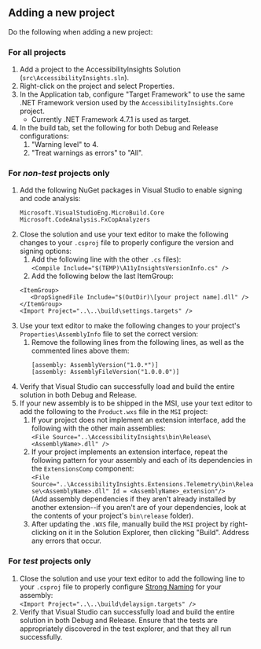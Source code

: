 ﻿## Adding a new project
Do the following when adding a new project:

### For all projects
1. Add a project to the AccessibilityInsights Solution (`src\AccessibilityInsights.sln`).
2. Right-click on the project and select Properties.
2. In the Application tab, configure "Target Framework" to use the same .NET Framework version used by the `AccessibilityInsights.Core` project.
   - Currently .NET Framework 4.7.1 is used as target. 
3. In the build tab, set the following for both Debug and Release configurations:
   1. "Warning level" to 4.
   2. "Treat warnings as errors" to "All".

### For *non-test* projects only
1. Add the following NuGet packages in Visual Studio to enable signing and code analysis:
   ```
   Microsoft.VisualStudioEng.MicroBuild.Core
   Microsoft.CodeAnalysis.FxCopAnalyzers
   ```
2. Close the solution and use your text editor to make the following changes to your `.csproj` file to properly configure the version and signing options:
   1. Add the following line with the other `.cs` files):<br>
   `<Compile Include="$(TEMP)\A11yInsightsVersionInfo.cs" />`
   2. Add the following below the last ItemGroup:<br>
   ```
   <ItemGroup>
      <DropSignedFile Include="$(OutDir)\[your project name].dll" />
   </ItemGroup>
   <Import Project="..\..\build\settings.targets" />
   ```
3. Use your text editor to make the following changes to your project's `Properties\AssemblyInfo` file to set the correct version:
   1. Remove the following lines from the following lines, as well as the commented lines above them: <br>
      ```
      [assembly: AssemblyVersion("1.0.*")]
      [assembly: AssemblyFileVersion("1.0.0.0")]
      ```
4. Verify that Visual Studio can successfully load and build the entire solution in both Debug and Release.
5. If your new assembly is to be shipped in the MSI, use your text editor to add the following to the `Product.wxs` file in the `MSI` project:
   1. If your project does not implement an extension interface, add the following with the other main assemblies:<br>
   `<File Source="..\AccessibilityInsights\bin\Release\<AssemblyName>.dll" />`
   2. If your project implements an extension interface, repeat the following pattern for your assembly and each of its dependencies in the `ExtensionsComp` component:<br>
   `<File Source="..\AccessibilityInsights.Extensions.Telemetry\bin\Release\<AssemblyName>.dll" Id = <AssemblyName>_extension"/>`<br>
   (Add assembly dependencies if they aren't already installed by another extension--if you aren't are of your dependencies, look at the contents of your project's `bin\release` folder).
   3. After updating the `.WXS` file, manually build the `MSI` project by right-clicking on it in the Solution Explorer, then clicking "Build". Address any errors that occur.

### For *test* projects only
1. Close the solution and use your text editor to add the following line to your `.csproj` file to properly configure [Strong Naming](https://docs.microsoft.com/en-us/dotnet/framework/app-domains/strong-named-assemblies) for your assembly:<br>
   `<Import Project="..\..\build\delaysign.targets" />`
2. Verify that Visual Studio can successfully load and build the entire solution in both Debug and Release. Ensure that the tests are appropriately discovered in the test explorer, and that they all run successfully.